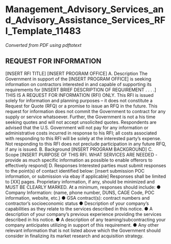 # Management_Advisory_Services_and_Advisory_Assistance_Services_RFI_Template_11483

_Converted from PDF using pdftotext_

## REQUEST FOR INFORMATION
[INSERT RFI TITLE]
[INSERT PROGRAM OFFICE]
A.
Description
The Government in support of the [INSERT PROGRAM OFFICE] is seeking information on
contractors interested in and capable of supporting its requirements for [INSERT BRIEF
DESCRIPTION OF REQUIREMENT . . . .]
THIS IS A REQUEST FOR INFORMATION (RFI) ONLY. This RFI is issued solely for
information and planning purposes – it does not constitute a Request for Quote (RFQ) or a
promise to issue an RFQ in the future. This request for information does not commit the
Government to contract for any supply or service whatsoever. Further, the Government is not a
his time seeking quotes and will not accept unsolicited quotes. Respondents are advised that the
U.S. Government will not pay for any information or administrative costs incurred in response to
his RFI; all costs associated with responding to this RFI will be solely at the interested party’s
expense. Not responding to this RFI does not preclude participation in any future RFQ, if any is
issued.
B.
Background
[INSERT PROGRAM BACKGROUND]
C.
Scope
[INSERT PURPOSE OF THIS RFI. WHAT SERVICES ARE NEEDED - provide as much
specific information as possible to enable offerors to effectively respond]
D.
Responses
Interested parties must submit responses to the point(s) of contact identified below:
[insert submission POC information, or submission via ebay if applicable]
Responses shall be limited to [XX] pages. Proprietary information, if any, should be minimized
and MUST BE CLEARLY MARKED.
At a minimum, responses should include:
● Company Information: (name, phone number, DUNS, CAGE Code, POC information,
website, etc.)
● GSA contract(s): contract numbers and contractor’s socioeconomic status
● Description of your company’s capabilities as they relate to the services described in this
notice.
● A description of your company’s previous experience providing the services described in
his notice.
● A description of any teaming/subcontracting your company anticipates utilizing in
support of this requirement.
● Any other relevant information that is not listed above which the Government should
consider in finalizing its market research and acquisition strategy.

